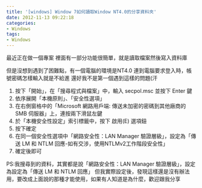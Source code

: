 ```yaml
---
title: '[windows] Window 7如何讀取Window NT4.0的分享資料夾'
date: 2012-11-13 09:22:18
categories:
- Windows
tags:
- Windows
---
```

最近正在做一個專案
裡面有一部分功能很簡單，就是讀取檔案然後寫入資料庫

<!--more-->

但是沒想到遇到了困難點，有一個電腦的環境是NT4.0
連到電腦要求登入時，帳號密碼怎樣輸入就是不給進
還好我不是第一個遇到這樣的問題(汗

1. 按下「開始」，在「搜尋程式與檔案」中，輸入 secpol.msc 並按下 Enter 鍵
2. 依序展開「本機原則」、「安全性選項」
3. 在右側窗格中的「Microsoft 網路用戶端: 傳送未加密的密碼到其他廠商的 SMB 伺服器」上，連按兩下滑鼠左鍵
4. 於「本機安全性設定」索引標籤中，按下 啟用(E) 選項鈕
5. 按下確定
6. 在同一個安全性選項中「網路安全性：LAN Manager 驗證層級」，設定為「傳送 LM 和 NTLM 回應-如有交涉，使用NTLMv2工作階段安全性」
7. 確定後即可

PS:我搜尋到的資料，其實都是說「網路安全性：LAN Manager 驗證層級」，設定為設定為「傳送 LM 和 NTLM 回應」
但我實際設定後，發現這樣還是沒有辦法用，要改成上面說的那種才能使用，如果有人知道是為什麼，歡迎跟我分享